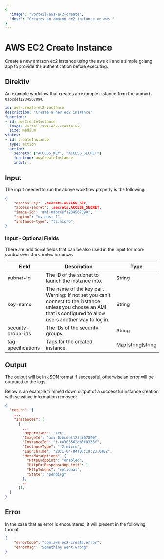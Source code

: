 ```yaml
---
{
  "image": "vorteil/aws-ec2-create",
  "desc": "Creates an amazon ec2 instance on aws."
}
---
```


# AWS EC2 Create Instance

Create a new amazon ec2 instance using the aws cli and a simple golang app to provide the authentication before executing.

## Direktiv

An example workflow that creates an example instance from the ami `ami-0abcdef1234567890`.

```yaml
id: aws-create-ec2-instance
description: "Create a new ec2 instance"
functions:
- id: awsCreateInstance
  image: vorteil/aws-ec2-create:v2
  size: medium
states:
- id: createInstance
  type: action
  action:
    secrets: ["ACCESS_KEY", "ACCESS_SECRET"]
    function: awsCreateInstance
    input: .
```

## Input

The input needed to run the above workflow properly is the following:

```json
{
    "access-key": .secrets.ACCESS_KEY,
    "access-secret": .secrets.ACCESS_SECRET,
    "image-id": "ami-0abcdef1234567890",
    "region": "us-east-1",
    "instance-type": "t2.micro",
}
```

### Input - Optional Fields

There are additional fields that can be also used in the input for more control over the created instance.

| Field              | Description                                       | Type              |
|--------------------|---------------------------------------------------|-------------------|
| subnet-id          | The ID of the subnet to launch the instance into. | String            |
| key-name           | The name of the key pair. Warning: If not set you can't connect to the instance unless you choose an AMI that is configured to allow users another way to log in. | String            |
| security-group-ids | The IDs of the security groups.                   | String            |
| tag-specifications | Tags for the created instance.                    | Map[string]string |

## Output
The output will be in JSON format if successful, otherwise an error will be outputed to the logs.

Below is an example trimmed down output of a successful instance creation with sensitive information removed:
```json
{
  "return": {
    ...
    "Instances": [
      {
        ...
        "Hypervisor": "xen",
        "ImageId": "ami-0abcdef1234567890",
        "InstanceId": "i-04303562db5f8335f",
        "InstanceType": "t2.micro",
        "LaunchTime": "2021-04-04T00:19:23.000Z",
        "MetadataOptions": {
          "HttpEndpoint": "enabled",
          "HttpPutResponseHopLimit": 1,
          "HttpTokens": "optional",
          "State": "pending"
        },
        ...
      }],
  }
}
```

## Error

In the case that an error is encountered, it will present in the following format:

```json
{
    "errorCode": "com.aws-ec2-create.error",
    "errorMsg": "Something went wrong"
}
```